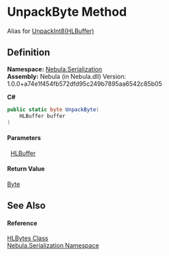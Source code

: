 # UnpackByte Method


Alias for <a href="M_Nebula_Serialization_HLBytes_UnpackInt8">UnpackInt8(HLBuffer)</a>



## Definition
**Namespace:** <a href="N_Nebula_Serialization">Nebula.Serialization</a>  
**Assembly:** Nebula (in Nebula.dll) Version: 1.0.0+a74e1f454fb572dfd95c249b7895aa6542c85b05

**C#**
``` C#
public static byte UnpackByte(
	HLBuffer buffer
)
```



#### Parameters
<dl><dt>  <a href="T_Nebula_Serialization_HLBuffer">HLBuffer</a></dt><dd /></dl>

#### Return Value
<a href="https://learn.microsoft.com/dotnet/api/system.byte" target="_blank" rel="noopener noreferrer">Byte</a>  


## See Also


#### Reference
<a href="T_Nebula_Serialization_HLBytes">HLBytes Class</a>  
<a href="N_Nebula_Serialization">Nebula.Serialization Namespace</a>  
